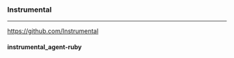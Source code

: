 ### Instrumental
---
https://github.com/Instrumental

#### instrumental_agent-ruby
```

```

```ruby

```

```

```


